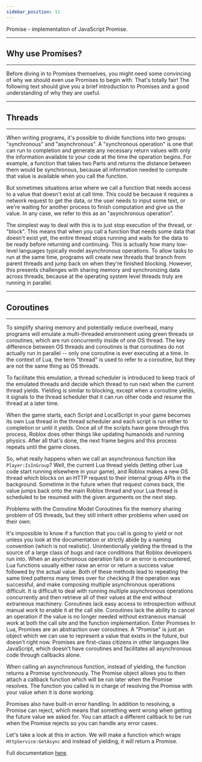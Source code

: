 ```yaml
---
sidebar_position: 11
---
```


Promise - implementation of JavaScript Promise.

---
## Why use Promises?
---

Before diving in to Promises themselves, you might need some convincing of why we should even use Promises to begin with. That's totally fair! The following text should give you a brief introduction to Promises and a good understanding of why they are useful.

---
## Threads​
---

When writing programs, it's possible to divide functions into two groups: "synchronous" and "asynchronous". A "synchronous operation" is one that can run to completion and generate any necessary return values with only the information available to your code at the time the operation begins. For example, a function that takes two Parts and returns the distance between them would be synchronous, because all information needed to compute that value is available when you call the function.

But sometimes situations arise where we call a function that needs access to a value that doesn't exist at call time. This could be because it requires a network request to get the data, or the user needs to input some text, or we're waiting for another process to finish computation and give us the value. In any case, we refer to this as an "asynchronous operation".

The simplest way to deal with this is to just stop execution of the thread, or "block". This means that when you call a function that needs some data that doesn't exist yet, the entire thread stops running and waits for the data to be ready before returning and continuing. This is actually how many low-level languages typically model asynchronous operations. To allow tasks to run at the same time, programs will create new threads that branch from parent threads and jump back on when they're finished blocking. However, this presents challenges with sharing memory and synchronizing data across threads, because at the operating system level threads truly are running in parallel.

---
## Coroutines​
---

To simplify sharing memory and potentially reduce overhead, many programs will emulate a multi-threaded environment using green threads or coroutines, which are run concurrently inside of one OS thread. The key difference between OS threads and coroutines is that coroutines do not actually run in parallel -- only one coroutine is ever executing at a time. In the context of Lua, the term "thread" is used to refer to a coroutine, but they are not the same thing as OS threads.

To facilitate this emulation, a thread scheduler is introduced to keep track of the emulated threads and decide which thread to run next when the current thread yields. Yielding is similar to blocking, except when a coroutine yields, it signals to the thread scheduler that it can run other code and resume the thread at a later time.

When the game starts, each Script and LocalScript in your game becomes its own Lua thread in the thread scheduler and each script is run either to completion or until it yields. Once all of the scripts have gone through this process, Roblox does other things like updating humanoids and running physics. After all that's done, the next frame begins and this process repeats until the game closes.

So, what really happens when we call an asynchronous function like `Player:IsInGroup`? Well, the current Lua thread yields (letting other Lua code start running elsewhere in your game), and Roblox makes a new OS thread which blocks on an HTTP request to their internal group APIs in the background. Sometime in the future when that request comes back, the value jumps back onto the main Roblox thread and your Lua thread is scheduled to be resumed with the given arguments on the next step.

Problems with the Coroutine Model​
Coroutines fix the memory sharing problem of OS threads, but they still inherit other problems when used on their own:

It's impossible to know if a function that you call is going to yield or not unless you look at the documentation or strictly abide by a naming convention (which is not realistic). Unintentionally yielding the thread is the source of a large class of bugs and race conditions that Roblox developers run into.
When an asynchronous operation fails or an error is encountered, Lua functions usually either raise an error or return a success value followed by the actual value. Both of these methods lead to repeating the same tired patterns many times over for checking if the operation was successful, and make composing multiple asynchronous operations difficult.
It is difficult to deal with running multiple asynchronous operations concurrently and then retrieve all of their values at the end without extraneous machinery.
Coroutines lack easy access to introspection without manual work to enable it at the call site.
Coroutines lack the ability to cancel an operation if the value is no longer needed without extraneous manual work at both the call site and the function implementation.
Enter Promises​
In Lua, Promises are an abstraction over coroutines. A "Promise" is just an object which we can use to represent a value that exists in the future, but doesn't right now. Promises are first-class citizens in other languages like JavaScript, which doesn't have coroutines and facilitates all asynchronous code through callbacks alone.

When calling an asynchronous function, instead of yielding, the function returns a Promise synchronously. The Promise object allows you to then attach a callback function which will be run later when the Promise resolves. The function you called is in charge of resolving the Promise with your value when it is done working.

Promises also have built-in error handling. In addition to resolving, a Promise can reject, which means that something went wrong when getting the future value we asked for. You can attach a different callback to be run when the Promise rejects so you can handle any error cases.

Let's take a look at this in action. We will make a function which wraps `HttpService:GetAsync` and instead of yielding, it will return a Promise.

Full documentation [here](https://eryn.io/roblox-lua-promise/docs/intro).
